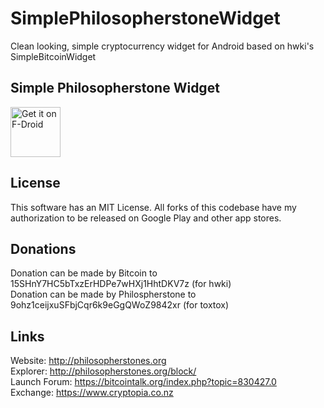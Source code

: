 # SimplePhilosopherstoneWidget

Clean looking, simple cryptocurrency widget for Android based on hwki's SimpleBitcoinWidget


## Simple Philosopherstone Widget

<a href="https://f-droid.org/packages/com.toxtox.philosopherstonewidget/">
<img src="https://f-droid.org/badge/get-it-on.png" alt="Get it on F-Droid" height="80"></a>

<!-- <a href='https://play.google.com/store/apps/details?id=com.toxtox.philosopherstonewidget'><img alt='Get it on Google Play' src='https://play.google.com/intl/en_us/badges/images/generic/en_badge_web_generic.png' height="80pt"/></a> -->

## License

This software has an MIT License. All forks of this codebase have my authorization to be released on Google Play and other app stores.


## Donations

Donation can be made by Bitcoin to         15SHnY7HC5bTxzErHDPe7wHXj1HhtDKV7z (for hwki) <br>
Donation can be made by Philospherstone to 9ohz1ceijxuSFbjCqr6k9eGgQWoZ9842xr (for toxtox)

## Links
Website: 	http://philosopherstones.org <br>
Explorer: 	http://philosopherstones.org/block/ <br>
Launch Forum: https://bitcointalk.org/index.php?topic=830427.0 <br>
Exchange:   https://www.cryptopia.co.nz <br>
